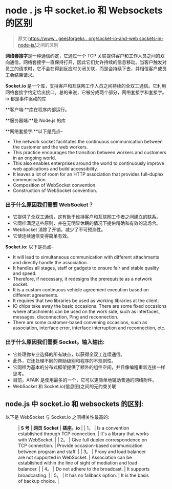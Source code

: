 # node . js 中 socket.io 和 Websockets 的区别

> 原文:[https://www . geesforgeks . org/socket-io-and-web sockets-in-node-js/](https://www.geeksforgeeks.org/difference-between-socket-io-and-websockets-in-node-js/)之间的区别

**网络套接字**是一种通信约定，它通过一个 TCP 关联提供客户和工作人员之间的双向通信，网络套接字一直保持打开，因此它们允许持续的信息移动。当客户触发对员工的请求时，它不会在得到反应时关闭关联，而是会持续下去，并相信客户或员工会结束请求。

**Socket.io** 是一个库，支持客户和互联网工作人员之间持续的全双工通信。它利用网络套接字约定给出接口。总的来说，它被分成两个部分，网络套接字和套接字。io 都是事件驱动的库

**客户端:**库在程序内部运行。

**服务器端:**是 Node.js 的库

**网络套接字:**以下是亮点–

*   The network socket facilitates the continuous communication between the customer and the web workers.
*   This practice encourages the transition between workers and customers in an ongoing world.
*   This also enables enterprises around the world to continuously improve web applications and build accessibility.
*   It leaves a lot of room for an HTTP association that provides full-duplex communication.
*   Composition of WebSocket convention.
*   Construction of WebSocket convention.

### 出于什么原因我们需要 WebSocket？

*   它提供了全双工通信，这有助于维持客户和互联网工作者之间建立的联系。
*   它同样满足这些原则，并在无明显休眠的情况下提供精确和有效的流场合。
*   WebSocket 消除了开销，减少了不可预测性。
*   它使连续通信变得简单有效。

**Socket.io:** 以下是亮点–

*   It will lead to simultaneous communication with different attachments and directly handle the association.
*   It handles all stages, staff or gadgets to ensure fair and stable quality and speed.
*   Therefore, if necessary, it redesigns the prerequisite as a network socket.
*   It is a custom continuous vehicle agreement execution based on different agreements.
*   It requires that two libraries be used as working libraries at the client.
*   IO chips take away the basic occasions. There are some fixed occasions where attachments can be used on the work side, such as interfaces, messages, disconnection, Ping and reconnection.
*   There are some customer-based convening occasions, such as association, interface error, interface interruption and reconnection, etc.

### 出于什么原因我们需要 Socket。输入输出:

*   它处理你专业选择的所有缺点，以获得全双工连续通信。
*   此外，它还处理不同的帮助级别和程序的不规则性。
*   它同样为基本的分布式框架提供了额外的组件空间，并且像编程重新连接一样思考。
*   目前，AFAIK 是使用最多的一个，它可以更简单地辅助普通的网络附件。
*   WebSocket 和 Socket.io(信息图)之间的无约束关联

## node.js 中 socket.io 和 websockets 的区别:

以下是 WebSocket 与 Socket.io 之间相关性最高的:

<figure class="table">

| **S 号** | **网页 Socket** | **插座。io** |
| 1。 | Is a convention established through TCP connection. | It's a library that works with WebSocket. |
| 2。 | Give full duplex correspondence on TCP connection. | Provide occasion-based communication between program and staff. |
| 3。 | Proxy and load balancer are not supported in WebSocket. | Association can be established within the line of sight of mediation and load balancer. |
| 4。 | Do not adhere to the broadcast. | It supports broadcasting. |
| 5。 | It has no fallback option. | It is the basis of backup choice. |

</figure>